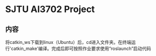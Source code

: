 # SJTU AI3702 Project 

## 内容

将catkin_ws下载到linux（Ubuntu）后，cd进入文件夹。在终端运行'catkin_make'编译。完成后即可按照作业要求使用“roslaunch”启动代码
